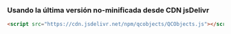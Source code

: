 ### Usando la última versión no-minificada desde CDN jsDelivr

```html
<script src="https://cdn.jsdelivr.net/npm/qcobjects/QCObjects.js"></script>
```
